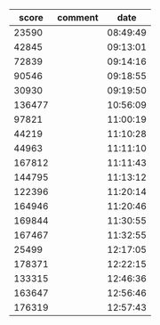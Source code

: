 |score|comment|date|
|------|------|------|
|23590||08:49:49|
|42845||09:13:01|
|72839||09:14:16|
|90546||09:18:55|
|30930||09:19:50|
|136477||10:56:09|
|97821||11:00:19|
|44219||11:10:28|
|44963||11:11:10|
|167812||11:11:43|
|144795||11:13:12|
|122396||11:20:14|
|164946||11:20:46|
|169844||11:30:55|
|167467||11:32:55|
|25499||12:17:05|
|178371||12:22:15|
|133315||12:46:36|
|163647||12:56:46|
|176319||12:57:43|
